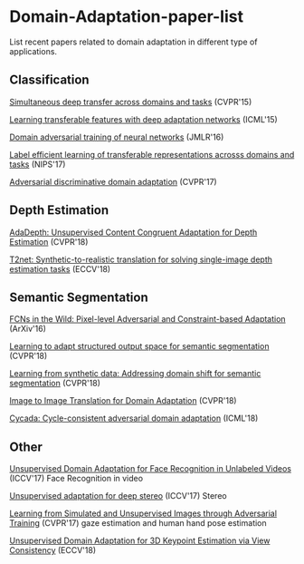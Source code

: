 # Domain-Adaptation-paper-list
List recent papers related to domain adaptation in different type of applications.

## Classification
[Simultaneous deep transfer across domains and tasks](https://people.eecs.berkeley.edu/~jhoffman/papers/Tzeng_ICCV2015.pdf) (CVPR'15)

[Learning transferable features with deep adaptation networks](http://proceedings.mlr.press/v37/long15.pdf) (ICML'15)

[Domain adversarial training of neural networks](http://jmlr.org/papers/volume17/15-239/15-239.pdf) (JMLR'16)

[Label efficient learning of transferable representations acrosss domains and tasks](https://papers.nips.cc/paper/6621-label-efficient-learning-of-transferable-representations-acrosss-domains-and-tasks.pdf) (NIPS'17)

[Adversarial discriminative domain adaptation](http://openaccess.thecvf.com/content_cvpr_2017/papers/Tzeng_Adversarial_Discriminative_Domain_CVPR_2017_paper.pdf) (CVPR'17)

## Depth Estimation
[AdaDepth: Unsupervised Content Congruent Adaptation for Depth Estimation](http://openaccess.thecvf.com/content_cvpr_2018/CameraReady/2583.pdf) (CVPR'18)

[T2net: Synthetic-to-realistic translation for solving single-image depth estimation tasks](http://openaccess.thecvf.com/content_ECCV_2018/papers/Chuanxia_Zheng_T2Net_Synthetic-to-Realistic_Translation_ECCV_2018_paper.pdf) (ECCV'18)

## Semantic Segmentation
[FCNs in the Wild: Pixel-level Adversarial and Constraint-based Adaptation](https://arxiv.org/pdf/1612.02649.pdf) (ArXiv'16)

[Learning to adapt structured output space for semantic segmentation](http://faculty.ucmerced.edu/mhyang/papers/cvpr2018_semantic_segmentation.pdf) (CVPR'18)

[Learning from synthetic data: Addressing domain shift for semantic segmentation]() (CVPR'18)

[Image to Image Translation for Domain Adaptation]() (CVPR'18)

[Cycada: Cycle-consistent adversarial domain adaptation](http://proceedings.mlr.press/v80/hoffman18a/hoffman18a.pdf) (ICML'18)

## Other
[Unsupervised Domain Adaptation for Face Recognition in Unlabeled Videos]() (ICCV'17)
Face Recognition in video

[Unsupervised adaptation for deep stereo]() (ICCV'17)
Stereo

[Learning from Simulated and Unsupervised Images through Adversarial Training]() (CVPR'17)
gaze estimation and human hand pose estimation

[Unsupervised Domain Adaptation for 3D Keypoint Estimation via View Consistency]() (ECCV'18)
